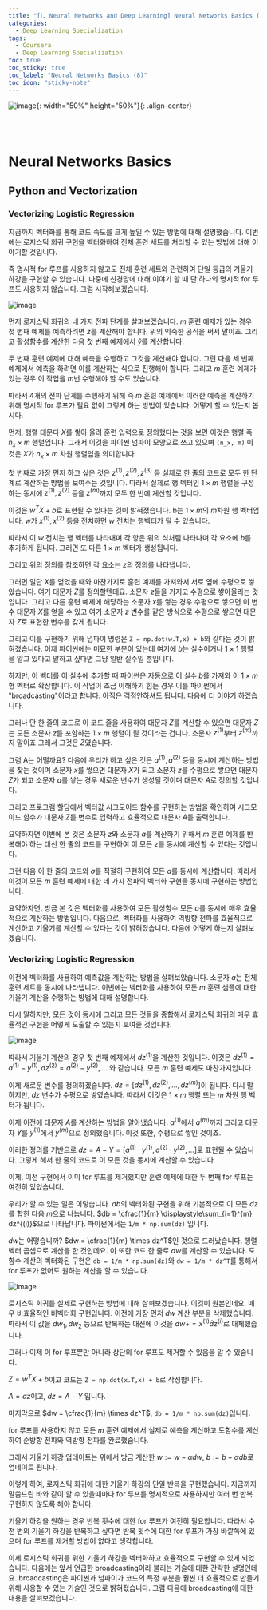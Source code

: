 ```yaml
---
title: "[Ⅰ. Neural Networks and Deep Learning] Neural Networks Basics (8)"
categories:
  - Deep Learning Specialization
tags:
  - Coursera
  - Deep Learning Specialization
toc: true
toc_sticky: true
toc_label: "Neural Networks Basics (8)"
toc_icon: "sticky-note"
---
```


![image](https://user-images.githubusercontent.com/55765292/172768350-41a6b2f0-9468-4b13-bc94-4a38f89ce5e6.png){: width="50%" height="50%"}{: .align-center}

<br><br>

# Neural Networks Basics

## Python and Vectorization

### Vectorizing Logistic Regression
지금까지 벡터화를 통해 코드 속도를 크게 높일 수 있는 방법에 대해 설명했습니다. 이번에는 로지스틱 회귀 구현을 벡터화하여 전체 훈련 세트를 처리할 수 있는 방법에 대해 이야기할 것입니다.

즉 명시적 for 루프를 사용하지 않고도 전체 훈련 세트와 관련하여 단일 등급의 기울기 하강을 구현할 수 있습니다. 나중에 신경망에 대해 이야기 할 때 단 하나의 명시적 for 루프도 사용하지 않습니다. 그럼 시작해보겠습니다.

![image](https://user-images.githubusercontent.com/55765292/174506462-cb4457d2-2433-466b-8651-5810e928f5e8.png)

먼저 로지스틱 회귀의 네 가지 전파 단계를 살펴보겠습니다. $m$ 훈련 예제가 있는 경우 첫 번째 예제를 예측하려면 $z$를 계산해야 합니다. 위의 익숙한 공식을 써서 말이죠. 그리고 활성함수를 계산한 다음 첫 번째 예제에서 $\hat{y}$를 계산합니다.

두 번째 훈련 예제에 대해 예측을 수행하고 그것을 계산해야 합니다. 그런 다음 세 번째 예제에서 예측을 하려면 이를 계산하는 식으로 진행해야 합니다. 그리고 $m$ 훈련 예제가 있는 경우 이 작업을 $m$번 수행해야 할 수도 있습니다.

따라서 4개의 전파 단계를 수행하기 위해 즉 $m$ 훈련 예제에서 이러한 예측을 계산하기 위해 명시적 for 루프가 필요 없이 그렇게 하는 방법이 있습니다. 어떻게 할 수 있는지 봅시다.


먼저, 행렬 대문다 $X$를 쌓아 올려 훈련 입력으로 정의했다는 것을 보면 이것은 행렬 즉 $n_x \times m$ 행렬입니다. 그래서 이것을 파이썬 넘파이 모양으로 쓰고 있으며 `(n_x, m)` 이것은 $X$가 $n_x \times m$ 차원 행렬임을 의미합니다.

첫 번째로 가장 먼저 하고 싶은 것은 $z^{(1)}, z^{(2)}, z^{(3)}$ 등 실제로 한 줄의 코드로 모두 한 단계로 계산하는 방법을 보여주는 것입니다. 따라서 실제로 행 벡터인 $1 \times m$ 행렬을 구성하는 동시에 $z^{(1)}, z^{(2)}$ 등을 $z^{(m)}$까지 모두 한 번에 계산할 것입니다.

이것은 $w^TX + b$로 표현될 수 있다는 것이 밝혀졌습니다. b는 $1 \times m$의 $m$차원 행 벡터입니다. $w$가 $x^{(1)}, x^{(2)}$ 등을 전치하면 $w$ 전치는 행벡터가 될 수 있습니다.

따라서 이 $w$ 전치는 행 벡터를 나타내며 각 항은 위의 식처럼 나타나며 각 요소에 $b$를 추가하게 됩니다. 그러면 또 다른 $1 \times m$ 벡터가 생성됩니다.

그리고 위의 정의를 참조하면 각 요소는 $z$의 정의를 나타냅니다.


그러면 일단 $X$를 얻었을 때와 마찬가지로 훈련 예제를 가져와서 서로 옆에 수평으로 쌓았습니다. 여기 대문자 $Z$를 정의할텐데요. 소문자 $z$들을 가지고 수평으로 쌓아올리는 것입니다. 그리고 다른 훈련 예제에 해당하는 소문자 $x$를 쌓는 경우 수평으로 쌓으면 이 변수 대문자 $X$를 얻을 수 있고 여기 소문자 $z$ 변수를 같은 방식으로 수평으로 쌓으면 대문자 $Z$로 표현한 변수를 갖게 됩니다.

그리고 이를 구현하기 위해 넘파이 명령은 `Z = np.dot(w.T,x) + b`와 같다는 것이 밝혀졌습니다. 이제 파이썬에는 미묘한 부분이 있는데 여기에 $b$는 실수이거나 $1 \times 1$ 행렬을 알고 있다고 말하고 싶다면 그냥 일반 실수일 뿐입니다.

하지만, 이 벡터를 이 실수에 추가할 때 파이썬은 자동으로 이 실수 $b$를 가져와 이 $1 \times m$ 형 벡터로 확장합니다. 이 작업이 조금 이해하기 힘든 경우 이를 파이썬에서 "broadcasting"이라고 합니다. 아직은 걱정안하셔도 됩니다. 다음에 더 이야기 하겠습니다.

그러나 단 한 줄의 코드로 이 코드 줄을 사용하여 대문자 $Z$를 계산할 수 있으면 대문자 $Z$는 모든 소문자 $z$를 포함하는 $1 \times m$ 행렬이 될 것이라는 겁니다. 소문자 $z^{(1)}$부터 $z^{(m)}$까지 말이죠 그래서 그것은 $Z$였습니다.


그럼 A는 어떨까요? 다음에 우리가 하고 싶은 것은 $a^{(1)}, a^{(2)}$ 등을 동시에 계산하는 방법을 찾는 것이며 소문자 $x$를 쌓으면 대문자 $X$가 되고 소문자 $z$를 수평으로 쌓으면 대문자 $Z$가 되고 소문자 $a$를 쌓는 경우 새로운 변수가 생성될 것이며 대문자 $A$로 정의할 것입니다.

그리고 프로그램 할당에서 벡터값 시그모이드 함수를 구현하는 방법을 확인하여 시그모이드 함수가 대문자 $Z$를 변수로 입력하고 효율적으로 대문자 $A$를 출력합니다.


요약하자면 이번에 본 것은 소문자 $z$와 소문자 $a$를 계산하기 위해서 $m$ 훈련 예제를 반복해야 하는 대신 한 줄의 코드를 구현하여 이 모든 $z$를 동시에 계산할 수 있다는 것입니다.

그런 다음 이 한 줄의 코드와 $\sigma$를 적절히 구현하여 모든 $a$를 동시에 계산합니다. 따라서 이것이 모든 $m$ 훈련 예제에 대한 네 가지 전파의 벡터화 구현을 동시에 구현하는 방법입니다.


요약하자면, 방금 본 것은 벡터화를 사용하여 모든 활성함수 모든 $a$를 동시에 매우 효율적으로 계산하는 방법입니다. 다음으로, 벡터화를 사용하여 역방향 전파를 효율적으로 계산하고 기울기를 계산할 수 있다는 것이 밝혀졌습니다. 다음에 어떻게 하는지 살펴보겠습니다.



### Vectorizing Logistic Regression
이전에 벡터화를 사용하여 예측값을 계산하는 방법을 살펴보았습니다. 소문자 $a$는 전체 훈련 세트를 동시에 나타냅니다. 이번에는 벡터화를 사용하여 모든 $m$ 훈련 샘플에 대한 기울기 계산을 수행하는 방법에 대해 설명합니다.

다시 말하지만, 모든 것이 동시에 그리고 모든 것들을 종합해서 로지스틱 회귀의 매우 효율적인 구현을 어떻게 도출할 수 있는지 보여줄 것입니다.

![image](https://user-images.githubusercontent.com/55765292/174511348-f8493a67-4551-4660-a561-dc6f6f97b053.png)

따라서 기울기 계산의 경우 첫 번째 예제에서 $dz^{(1)}$을 계산한 것입니다. 이것은 $dz^{(1)} = a^{(1)} - y^{(1)}, dz^{(2)} = a^{(2)} - y^{(2)}, \dots$ 와 같습니다. 모든 $m$ 훈련 예제도 마찬가지입니다.

이제 새로운 변수를 정의하겠습니다. $dz = [dz^{(1)},dz^{(2)}, \dots ,dz^{(m)}]$이 됩니다. 다시 말하지만, $dz$ 변수가 수평으로 쌓였습니다. 따라서 이것은 $1 \times m$ 행렬 또는 $m$ 차원 행 벡터가 됩니다.

이제 이전에 대문자 $A$를 계산하는 방법을 알아냈습니다. $a^{(1)}$에서 $a^{(m)}$까지 그리고 대문자 $Y$를 $y^{(1)}$에서 $y^{(m)}$으로 정의했습니다. 이것 또한, 수평으로 쌓인 것이죠.

이러한 정의를 기반으로 $dz = A -Y = [a^{(1)} \cdot y^{(1)}, a^{(2)} \cdot y^{(2)}, \dots]$로 표현될 수 있습니다. 그렇게 해서 한 줄의 코드로 이 모든 것을 동시에 계산할 수 있습니다.

이제, 이전 구현에서 이미 for 루프를 제거했지만 훈련 예제에 대한 두 번째 for 루프는 여전히 있었습니다.


우리가 할 수 있는 일은 이렇습니다. $db$의 벡터화된 구현을 위해 기본적으로 이 모든 $dz$를 합한 다음 $m$으로 나눕니다. $db = \cfrac{1}{m} \displaystyle\sum_{i=1}^{m} dz^{(i)}$으로 나타납니다. 파이썬에서는 `1/m * np.sum(dz)` 입니다.

$dw$는 어떻습니까? $dw = \cfrac{1}{m} \times dz^T$인 것으로 드러났습니다. 행렬 벡터 곱셉으로 계산을 한 것인데요. 이 또한 코드 한 줄로 $dw$를 계산할 수 있습니다. 도함수 계산의 벡터화된 구현은 `db = 1/m * np.sum(dz)`와 `dw = 1/m * dz^T`를 통해서 for 루프가 없어도 원하는 계산을 할 수 있습니다.


![image](https://user-images.githubusercontent.com/55765292/174515570-352a6b64-f484-44cb-ac73-70a18d49f74b.png)

로지스틱 회귀를 실제로 구현하는 방법에 대해 살펴보겠습니다. 이것이 원본인데요. 매우 비효율적인 비벡터화 구현입니다. 이전에 가장 먼저 $dw$ 계산 부분을 삭제했습니다. 따라서 이 값을 $dw_1, dw_2$ 등으로 반복하는 대신에 이것을 $dw += x^{(1)} \dot dz^{(i)}$로 대체했습니다.

그러나 이제 이 for 루프뿐만 아니라 상단의 for 루프도 제거할 수 있음을 알 수 있습니다.

$Z = w^TX + b$이고 코드는 `Z = np.dot(x.T,x) + b`로 작성합니다.

$A = \sigma{z}$이고,  $dz = A - Y$ 입니다.

마지막으로 $dw = \cfrac{1}{m} \times dz^T$, `db = 1/m * np.sum(dz)`입니다.

for 루프를 사용하지 않고 모든 $m$ 훈련 예제에서 실제로 예측을 계산하고 도함수를 계산하여 순방향 전파와 역방향 전파를 완료했습니다.

그래서 기울기 하강 업데이트는 위에서 방금 계산한 $w := w - \alpha dw$, $b := b - \alpha db$로 업데이트 됩니다.


이렇게 하여, 로지스틱 회귀에 대한 기울기 하강의 단일 반복을 구현했습니다. 지금까지 말씀드린 바와 같이 할 수 있을때마다 for 루프를 명시적으로 사용하지만 여러 번 반복 구현하지 않도록 해야 합니다.

기울기 하강을 원하는 경우 반복 횟수에 대한 for 루프가 여전히 필요합니다. 따라서 수천 번의 기울기 하강을 반복하고 싶다면 반복 횟수에 대한 for 루프가 가장 바깥쪽에 있으며 for 루프를 제거할 방법이 없다고 생각합니다.

이제 로지스틱 회귀를 위한 기울기 하강을 벡터화하고 효율적으로 구현할 수 있게 되었습니다. 다음에는 앞서 언급한 broadcasting이라 불리는 기술에 대한 간략한 설명인데요. broadcasting은 파이썬과 넘파이가 코드의 특정 부분을 훨씬 더 효율적으로 만들기 위해 사용할 수 있는 기술인 것으로 밝혀졌습니다. 그럼 다음에 broadcasting에 대한 내용을 살펴보겠습니다.
